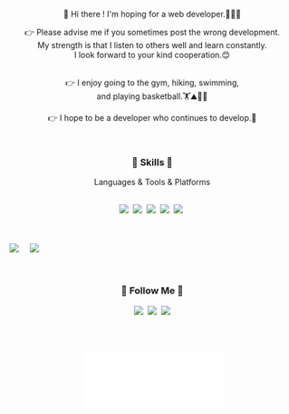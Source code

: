 <!-- 방문
<div>
<p align = "right">
[![Hits](https://hits.seeyoufarm.com/api/count/incr/badge.svgurl=https%3A%2F%2Fgithub.com%2FsjMun09&count_bg=%2305E0D9&title_bg=%23E2CACA&icon=probot.svg&icon_clor=%230522EC&title=Guest&edge_flat=false)](https://hits.seeyoufarm.com)
</p>
</div>
 -->
<p align="center">
  👋 Hi there ! I'm hoping for a web developer.👨🏻‍💻 <br></p>
<p align="center">
  👉 Please advise me if you sometimes post the wrong development.<br>
     My strength is that I listen to others well and learn constantly.<br> 
     I look forward to your kind cooperation.😊</p>
  <p align="center">
 <br>
  👉 I enjoy going to the gym, hiking, swimming, <br>and playing basketball.🏋️⛰️🤿🏀 
 <br> </p>
 <p align="center">
  👉 I hope to be a developer who continues to develop.🌟</p>
<br>

<h3 align="center">🧠 Skills 🧠</h3>
<p align="center">
Languages & Tools & Platforms
<br><br>
<p align="center">
<a><img src="https://img.shields.io/badge/Spring-6DB33F?style=for-the-badge&logo=Spring&logoColor=white"/></a>&nbsp;
<a><img src="https://img.shields.io/badge/Java-007396?style=for-the-badge&logo=OpenJDK&logoColor=white"/></a>&nbsp;
<a><img src="https://img.shields.io/badge/mysql-4479A1?style=for-the-badge&logo=mysql&logoColor=white"></a>&nbsp;
<a><img src="https://img.shields.io/badge/linux-FCC624?style=for-the-badge&logo=linux&logoColor=black"></a>&nbsp;
<a><img src="https://img.shields.io/badge/-A8B9CC?style=for-the-badge&logo=C&logoColor=white"></a>&nbsp;

</p>
<br>
<br>



<div>
<!-- <a><img src="https://github-readme-stats.vercel.app/api/top-langs/?username=sjMun09&layout=compact"/></a><br><br>-->
<a><img  src="https://github-readme-stats.vercel.app/api?username=sjMun09&show_icons=true" align="center"/>&nbsp;&nbsp;&nbsp;&nbsp;&nbsp;<img  src="http://mazassumnida.wtf/api/v2/generate_badge?boj=ohoh7391" align="center"></a>
</div>

<br>
<br>

<h3 align="center">🌈 Follow Me 🌈</h3>
<p align="center">
  <a href="https://velog.io/@hyeinisfree"><img src="https://img.shields.io/badge/Tech%20Blog-11B48A?style=flat-square&logo=Vimeo&logoColor=white&link=https://velog.io/@hyeinisfree"/></a>&nbsp
  <a href="https://www.instagram.com/dev.dobby/"><img src="https://img.shields.io/badge/Instagram-E4405F?style=flat-square&logo=Instagram&logoColor=white&link=https://www.instagram.com/hye_inisfree/"/></a>&nbsp
  <a href="mailto:ohoh73910@naver.com"><img src="https://img.shields.io/badge/Gmail-d14836?style=flat-square&logo=Gmail&logoColor=white&link=ohoh7391@nvaer.com"/></a>
</p>
<br>
<br>

<p align="center">
<img src="https://raw.githubusercontent.com/dkssud8150/github-stats-transparent/output/generated/languages.svg" width="49.2%"  /></p>

<!-- <div> 
[![Solved.ac Profile](http://mazassumnida.wtf/api/generate_badge?boj=sjmun09)](https://solved.ac/sjmun09)<br/>
</div> -->









<!-- Github stats
<div>
  ![Anurag's GitHub stats](https://github-readme-stats.vercel.app/api?username=sjMun09&show_icons=true&theme=radical) 
</div>
-->

<!--

<img src="https://img.shields.io/badge/Spring-61DAFB?style=flat&logo=#6DB33F&logoColor=green"/>&nbsp;&nbsp;
                                             아이콘 넘버                아이콘이름

https://img.shields.io/badge/{출력되는 이름}-{색깔}?style={모양}&logo={출력되는 로고 이름}&logoColor={로고 색깔}


**sjMun09/sjMun09** is a ✨ _special_ ✨ repository because its `README.md` (this file) appears on your GitHub profile.

Here are some ideas to get you started:

- 🔭 I’m currently working on ...
- 🌱 I’m currently learning ...
- 👯 I’m looking to collaborate on ...
- 🤔 I’m looking for help with ...
- 💬 Ask me about ...
- 📫 How to reach me: ...
- 😄 Pronouns: ...
- ⚡ Fun fact: ...
-->
